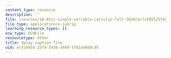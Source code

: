 ```yaml
---
content_type: resource
description: ''
file: /courses/18-01sc-single-variable-calculus-fall-2010/ec7c695525f45439a9495f92a9888c95_1RLctDS2hUQ.vtt
file_type: application/x-subrip
learning_resource_types: []
ocw_type: OCWFile
resourcetype: Other
title: 3play caption file
uid: ec7c6955-25f4-5439-a949-5f92a9888c95
---
```


